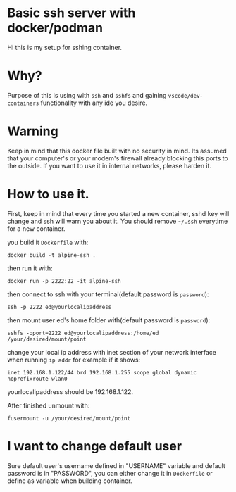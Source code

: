 #  Basic ssh server with docker/podman
Hi this is my setup for sshing container. 

# Why? 

Purpose of this is using with `ssh` and `sshfs` and gaining  `vscode/dev-containers` functionality with any ide you desire.

# Warning
Keep in mind that this docker file built with no security in mind. Its assumed that your computer's or your modem's firewall already blocking this ports to the outside. If you want to use it in internal networks, please harden it.

# How to use it.
First, keep in mind that every time you started a new container, sshd key will change and ssh will warn you about it. You should remove `~/.ssh` everytime for a new container.

you build it `Dockerfile` with:
```
docker build -t alpine-ssh .
```
then run it with:
```
docker run -p 2222:22 -it alpine-ssh
```
then connect to ssh with your terminal(default password is `password`):
```
ssh -p 2222 ed@yourlocalipaddress
```
then mount user ed's home folder with(default password is `password`):
```
sshfs -oport=2222 ed@yourlocalipaddress:/home/ed /your/desired/mount/point
```
change your local ip address with inet section of your network interface when running `ip addr` for example if it shows:
```
inet 192.168.1.122/44 brd 192.168.1.255 scope global dynamic noprefixroute wlan0
```     
yourlocalipaddress should be 192.168.1.122.

After finished unmount with:
```
fusermount -u /your/desired/mount/point
```

# I want to change default user
Sure default user's username defined in "USERNAME" variable and default password is in "PASSWORD", you can either change it in `Dockerfile` or define as variable when building container.


